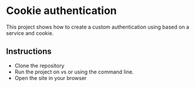 ﻿# Cookie authentication

This project shows how to create a custom authentication using based on a service and cookie.


## Instructions ##

- Clone the repository
- Run the project on vs or using the command line.
- Open the site in your browser



